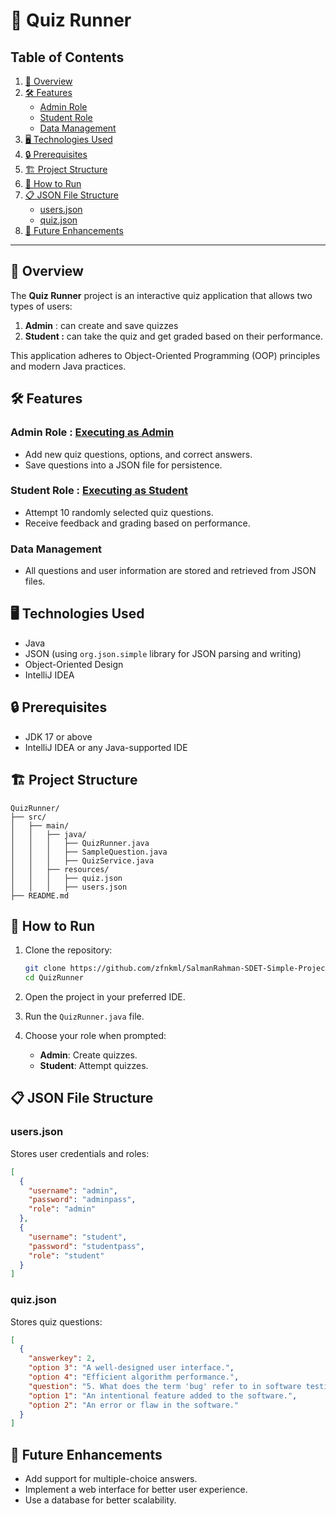 # 📝 Quiz Runner

## Table of Contents

1. [📝 Overview](#-overview)  
2. [🛠️ Features](#️-features)  
   - [Admin Role](#admin-role--executing-as-admin)  
   - [Student Role](#student-role--executing-as-student)  
   - [Data Management](#data-management)  
3. [🖥️ Technologies Used](#️-technologies-used)  
4. [🔒 Prerequisites](#-prerequisites)  
5. [🏗️ Project Structure](#️-project-structure)  
6. [🚀 How to Run](#-how-to-run)  
7. [📋 JSON File Structure](#-json-file-structure)  
   - [users.json](#usersjson)  
   - [quiz.json](#quizjson)  
8. [📡 Future Enhancements](#-future-enhancements)

---

## 💭 Overview

The **Quiz Runner** project is an interactive quiz application that allows two types of users: 

1. **Admin** : can create and save quizzes
2. **Student :** can take the quiz and get graded based on their performance. 

This application adheres to Object-Oriented Programming (OOP) principles and modern Java practices.

## 🛠️ Features

### Admin Role : [Executing as Admin](https://go.screenpal.com/watch/cZltltnelC2)
- Add new quiz questions, options, and correct answers.
- Save questions into a JSON file for persistence.

### Student Role : [Executing as Student](https://go.screenpal.com/watch/cZlt6ynelus)
- Attempt 10 randomly selected quiz questions.
- Receive feedback and grading based on performance.

### Data Management
- All questions and user information are stored and retrieved from JSON files.

## 🖥️ Technologies Used

- Java
- JSON (using `org.json.simple` library for JSON parsing and writing)
- Object-Oriented Design
- IntelliJ IDEA

## 🔒 Prerequisites

- JDK 17 or above
- IntelliJ IDEA or any Java-supported IDE

## 🏗️ Project Structure

```
QuizRunner/
├── src/
│   ├── main/
│   │   ├── java/
│   │   │   ├── QuizRunner.java
│   │   │   ├── SampleQuestion.java
│   │   │   ├── QuizService.java
│   │   ├── resources/
│   │   │   ├── quiz.json
│   │   │   ├── users.json
├── README.md

```

## 🚀 How to Run

1. Clone the repository:
    
    ```bash
    git clone https://github.com/zfnkml/SalmanRahman-SDET-Simple-Project-on-Java-Quiz-System.git
    cd QuizRunner
    
    ```
    
2. Open the project in your preferred IDE.
3. Run the `QuizRunner.java` file.
4. Choose your role when prompted:
    - **Admin**: Create quizzes.
    - **Student**: Attempt quizzes.

## 📋 JSON File Structure

### users.json

Stores user credentials and roles:
    
```json
[
  {
    "username": "admin",
    "password": "adminpass",
    "role": "admin"
  },
  {
    "username": "student",
    "password": "studentpass",
    "role": "student"
  }
]
```

### quiz.json

Stores quiz questions:
    
```json
[
  {
    "answerkey": 2,
    "option 3": "A well-designed user interface.",
    "option 4": "Efficient algorithm performance.",
    "question": "5. What does the term 'bug' refer to in software testing?",
    "option 1": "An intentional feature added to the software.",
    "option 2": "An error or flaw in the software."
  }
]
```

## 📡 Future Enhancements

- Add support for multiple-choice answers.
- Implement a web interface for better user experience.
- Use a database for better scalability.
